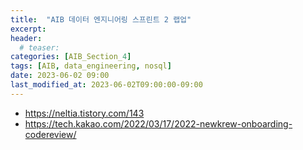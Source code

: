 ```yaml
---
title:  "AIB 데이터 엔지니어링 스프린트 2 랩업"
excerpt:
header:
  # teaser:
categories: [AIB_Section_4]
tags: [AIB, data_engineering, nosql]
date: 2023-06-02 09:00
last_modified_at: 2023-06-02T09:00:00-09:00
---
```


- https://neltia.tistory.com/143
- https://tech.kakao.com/2022/03/17/2022-newkrew-onboarding-codereview/